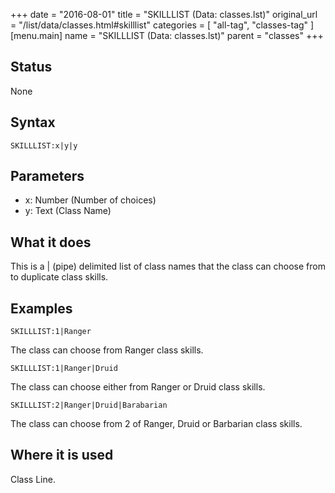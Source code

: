 +++
date = "2016-08-01"
title = "SKILLLIST (Data: classes.lst)"
original_url = "/list/data/classes.html#skilllist"
categories = [ "all-tag", "classes-tag" ]
[menu.main]
    name = "SKILLLIST (Data: classes.lst)"
    parent = "classes"
+++

## Status

None

## Syntax

`SKILLLIST:x|y|y`

## Parameters

-   x: Number (Number of choices)
-   y: Text (Class Name)



What it does
------------

This is a | (pipe) delimited list of class names that the class can
choose from to duplicate class skills.

Examples
--------

`SKILLLIST:1|Ranger`

The class can choose from Ranger class skills.

`SKILLLIST:1|Ranger|Druid`

The class can choose either from Ranger or Druid class skills.

`SKILLLIST:2|Ranger|Druid|Barabarian`

The class can choose from 2 of Ranger, Druid or Barbarian class skills.

Where it is used
----------------

Class Line.

